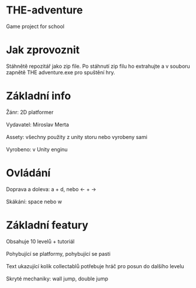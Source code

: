 # THE-adventure
Game project for school
# Jak zprovoznit
Stáhnětě repozitář jako zip file. Po stáhnutí zip filu ho extrahujte a v souboru zapnětě THE adventure.exe pro spuštění hry.
# Základní info
Žánr: 2D platformer
<br></br>
Vydavatel: Miroslav Merta
<br></br>
Assety: všechny použity z unity storu nebo vyrobeny sami
<br></br>
Vyrobeno: v Unity enginu
# Ovládání
Doprava a doleva: a + d, nebo <- + ->
<br></br>
Skákání: space nebo w
# Základní featury
Obsahuje 10 levelů + tutoriál
<br></br>
Pohybující se platformy, pohybující se pasti
<br></br>
Text ukazující kolik collectablů potřebuje hráč pro posun do dalšího levelu
<br></br>
Skryté mechaniky: wall jump, double jump


